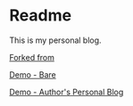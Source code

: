 # Readme

This is my personal blog.

[Forked from](https://github.com/vercel/next.js/tree/canary/examples/blog)

[Demo - Bare](https://demo.vercel.blog/)

[Demo - Author's Personal Blog](https://shud.in/)
